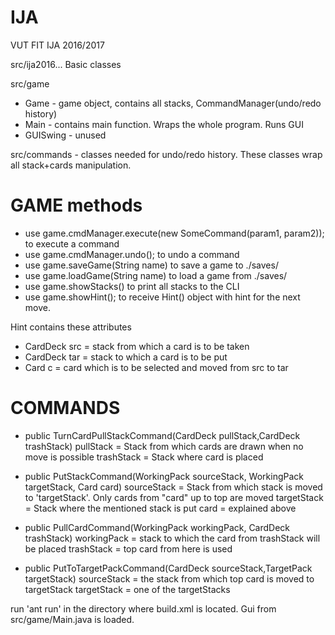 # IJA
VUT FIT IJA 2016/2017

src/ija2016... Basic classes

src/game
- Game - game object, contains all stacks, CommandManager(undo/redo history)
- Main - contains main function. Wraps the whole program. Runs GUI
- GUISwing - unused

src/commands - classes needed for undo/redo history. These classes wrap all stack+cards manipulation.
# GAME methods
- use game.cmdManager.execute(new SomeCommand(param1, param2)); to execute a command
- use game.cmdManager.undo(); to undo a command
- use game.saveGame(String name) to save a game to ./saves/
- use game.loadGame(String name) to load a game from ./saves/
- use game.showStacks() to print all stacks to the CLI
- use game.showHint(); to receive Hint() object with hint for the next move.

Hint contains these attributes

- CardDeck src = stack from which a card is to be taken
- CardDeck tar = stack to which a card is to be put
- Card c = card which is to be selected and moved from src to tar

# COMMANDS
- public TurnCardPullStackCommand(CardDeck pullStack,CardDeck trashStack)
pullStack = Stack from which cards are drawn when no move is possible
trashStack = Stack where card is placed

- public PutStackCommand(WorkingPack sourceStack, WorkingPack targetStack, Card card)
sourceStack = Stack from which stack is moved to 'targetStack'. Only cards from "card" up to top are moved
targetStack = Stack where the mentioned stack is put
card = explained above

- public PullCardCommand(WorkingPack workingPack, CardDeck trashStack)
workingPack = stack to which the  card from trashStack will be placed
trashStack = top card from here is used

- public PutToTargetPackCommand(CardDeck sourceStack,TargetPack targetStack)
sourceStack = the stack from which top card is moved to targetStack
targetStack = one of the targetStacks


run 'ant run' in the directory where build.xml is located. Gui from src/game/Main.java is loaded.
